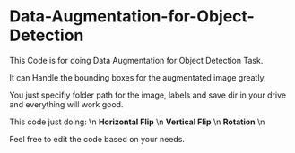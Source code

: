 # Data-Augmentation-for-Object-Detection

This Code is for doing Data Augmentation for Object Detection Task.

It can Handle the bounding boxes for the augmentated image greatly.

You just specifiy folder path for the image, labels and save dir in your drive and everything will work good.

This code just doing: \n
**Horizontal Flip** \n
**Vertical Flip** \n
**Rotation** \n

Feel free to edit the code based on your needs.
